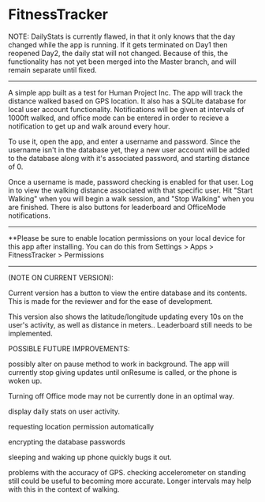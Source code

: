 # FitnessTracker

NOTE: DailyStats is currently flawed, in that it only knows that the day changed while the app is running. If it gets terminated on Day1 then reopened Day2, the daily stat will not changed. Because of this, the functionality has not yet been merged into the Master branch, and will remain separate until fixed.

*****************************************************************

A simple app built as a test for Human Project Inc. The app will track the distance walked based on GPS location. It also has a SQLite database for local user account functionality. Notifications will be given at intervals of 1000ft walked, and office mode can be entered in order to recieve a notification to get up and walk around every hour.

To use it, open the app, and enter a username and password. Since the username isn't in the database yet, they a new user account will be added to the database along with it's associated password, and starting distance of 0.

Once a username is made, password checking is enabled for that user. Log in to view the walking distance associated with that specific user. Hit "Start Walking" when you will begin a walk session, and "Stop Walking" when you are finished. There is also buttons for leaderboard and OfficeMode notifications.

***********************************************************

**Please be sure to enable location permissions on your local device for this app after installing. You can do this from Settings > Apps > FitnessTracker > Permissions

***********************************************************

(NOTE ON CURRENT VERSION):

Current version has a button to view the entire database and its contents. This is made for the reviewer and for the ease of development.

This version also shows the latitude/longitude updating every 10s on the user's activity, as well as distance in meters.. Leaderboard still needs to be implemented. 

POSSIBLE FUTURE IMPROVEMENTS:

possibly alter on pause method to work in background. The app will currently stop giving updates until onResume is called, or the phone is woken up. 

Turning off Office mode may not be currently done in an optimal way.

display daily stats on user activity.

requesting location permission automatically

encrypting the database passwords

sleeping and waking up phone quickly bugs it out.

problems with the accuracy of GPS. checking accelerometer on standing still could be useful to becoming more accurate. Longer intervals may help with this in the context of walking.

